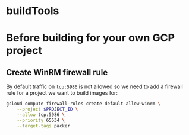 # buildTools

# Before building for your own GCP project

## Create WinRM firewall rule

By default traffic on `tcp:5986` is not allowed so we need to add a firewall rule for a project we want to build images for:

```bash
gcloud compute firewall-rules create default-allow-winrm \
    --project $PROJECT_ID \
    --allow tcp:5986 \
    --priority 65534 \
    --target-tags packer
```
